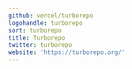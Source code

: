 ```yaml
---
github: vercel/turborepo
logohandle: turborepo
sort: turborepo
title: Turborepo
twitter: turborepo
website: 'https://turborepo.org/'
---
```

